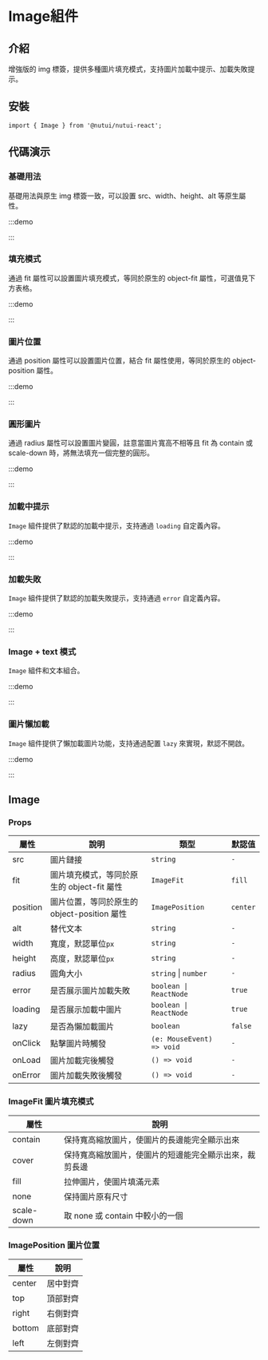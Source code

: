 # Image組件

## 介紹

增強版的 img 標簽，提供多種圖片填充模式，支持圖片加載中提示、加載失敗提示。

## 安裝

```tsx
import { Image } from '@nutui/nutui-react';
```

## 代碼演示

### 基礎用法

基礎用法與原生 img 標簽一致，可以設置 src、width、height、alt 等原生屬性。

:::demo

<CodeBlock src='h5/demo1.tsx'></CodeBlock>

:::

### 填充模式

通過 fit 屬性可以設置圖片填充模式，等同於原生的 object-fit 屬性，可選值見下方表格。

:::demo

<CodeBlock src='h5/demo2.tsx'></CodeBlock>

:::

### 圖片位置

通過 position 屬性可以設置圖片位置，結合 fit 屬性使用，等同於原生的 object-position 屬性。

:::demo

<CodeBlock src='h5/demo3.tsx'></CodeBlock>

:::

### 圓形圖片

通過 radius 屬性可以設置圖片變圓，註意當圖片寬高不相等且 fit 為 contain 或 scale-down 時，將無法填充一個完整的圓形。

:::demo

<CodeBlock src='h5/demo4.tsx'></CodeBlock>

:::

### 加載中提示

`Image` 組件提供了默認的加載中提示，支持通過 `loading` 自定義內容。

:::demo

<CodeBlock src='h5/demo5.tsx'></CodeBlock>

:::

### 加載失敗

`Image` 組件提供了默認的加載失敗提示，支持通過 `error` 自定義內容。

:::demo

<CodeBlock src='h5/demo6.tsx'></CodeBlock>

:::

### Image + text 模式

`Image` 組件和文本組合。

:::demo

<CodeBlock src='h5/demo7.tsx'></CodeBlock>

:::

### 圖片懶加載

`Image` 組件提供了懶加載圖片功能，支持通過配置 `lazy` 來實現，默認不開啟。

:::demo

<CodeBlock src='h5/demo8.tsx'></CodeBlock>

:::

## Image

### Props

| 屬性 | 說明 | 類型 | 默認值 |
| --- | --- | --- | --- |
| src | 圖片鏈接 | `string` | `-` |
| fit | 圖片填充模式，等同於原生的 object-fit 屬性 | `ImageFit` | `fill` |
| position | 圖片位置，等同於原生的 object-position 屬性 | `ImagePosition` | `center` |
| alt | 替代文本 | `string` | `-` |
| width | 寬度，默認單位`px` | `string` | `-` |
| height | 高度，默認單位`px` | `string` | `-` |
| radius | 圓角大小 | `string`  \|  `number` | `-` |
| error | 是否展示圖片加載失敗 | `boolean \| ReactNode` | `true` |
| loading | 是否展示加載中圖片 | `boolean \| ReactNode` | `true` |
| lazy | 是否為懶加載圖片 | `boolean` | `false` |
| onClick | 點擊圖片時觸發 | `(e: MouseEvent) => void` | `-` |
| onLoad | 圖片加載完後觸發 | `() => void` | `-` |
| onError | 圖片加載失敗後觸發 | `() => void` | `-` |

### ImageFit 圖片填充模式

| 屬性 | 說明 |
| --- | --- |
| contain | 保持寬高縮放圖片，使圖片的長邊能完全顯示出來 |
| cover | 保持寬高縮放圖片，使圖片的短邊能完全顯示出來，裁剪長邊 |
| fill | 拉伸圖片，使圖片填滿元素 |
| none | 保持圖片原有尺寸 |
| scale-down | 取 none 或 contain 中較小的一個 |

### ImagePosition 圖片位置

| 屬性 | 說明 |
| --- | --- |
| center | 居中對齊 |
| top | 頂部對齊 |
| right | 右側對齊 |
| bottom | 底部對齊 |
| left | 左側對齊 |
